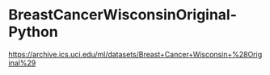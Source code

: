 # BreastCancerWisconsinOriginal-Python

https://archive.ics.uci.edu/ml/datasets/Breast+Cancer+Wisconsin+%28Original%29